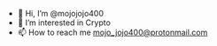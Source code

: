- 👋 Hi, I’m @mojojojo400
- 👀 I’m interested in Crypto
- 📫 How to reach me mojo_jojo400@protonmail.com
